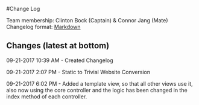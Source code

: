 #Change Log

Team membership:  Clinton Bock (Captain) & Connor Jang (Mate)  
Changelog format: [Markdown](https://github.com/adam-p/markdown-here/wiki/Markdown-Cheatsheet)


## Changes (latest at bottom)


09-21-2017 10:39 AM - Created Changelog

09-21-2017 2:07 PM - Static to Trivial Website Conversion

09-21-2017 6:02 PM - Added a template view, so that all other views use it, also now using the core controller and the logic has been changed
                      in the index method of each controller.
